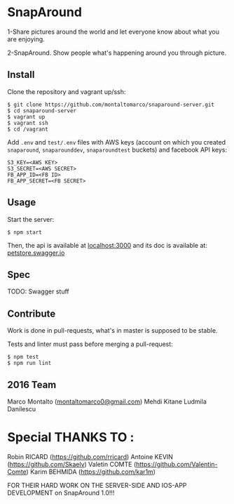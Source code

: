 # SnapAround

1-Share pictures around the world and let everyone know about what you are enjoying.

2-SnapAround. Show people what's happening around you through picture.

## Install

Clone the repository and vagrant up/ssh:

```shell
$ git clone https://github.com/montaltomarco/snaparound-server.git
$ cd snaparound-server
$ vagrant up
$ vagrant ssh
$ cd /vagrant
```

Add `.env` and `test/.env` files with AWS keys (account on which you created 
`snaparound`, `snaparounddev`, `snaparoundtest` buckets) and facebook API keys:

```
S3_KEY=<AWS KEY>
S3_SECRET=<AWS SECRET>
FB_APP_ID=<FB ID>
FB_APP_SECRET=<FB SECRET>
```

## Usage

Start the server:

```shell
$ npm start
```

Then, the api is available at [localhost:3000](http://localhost:3000) and its
doc is available at: [petstore.swagger.io](http://petstore.swagger.io/?url=http://localhost:3000/v1.0/spec.json)

## Spec

TODO: Swagger stuff

## Contribute

Work is done in pull-requests, what's in master is supposed to be stable.

Tests and linter must pass before merging a pull-request:

```shell
$ npm test
$ npm run lint
```

## 2016 Team

Marco Montalto
 ([montaltomarco0@gmail.com](mailto:montaltomarco0@gmail.com)) 
Mehdi Kitane
Ludmila Danilescu
 
# Special THANKS TO : 
Robin RICARD (https://github.com/rricard)
Antoine KEVIN (https://github.com/Skaelv)
Valetin COMTE (https://github.com/Valentin-Comte)
Karim BEHMIDA (https://github.com/kar1m) 

FOR THEIR HARD WORK ON THE SERVER-SIDE AND IOS-APP DEVELOPMENT on SnapAround 1.0!!!
